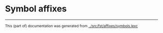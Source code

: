 
# Symbol affixes





* * *
<small>This (part of) documentation was generated from [../src/fst/affixes/symbols.lexc](http://github.com/giellalt/lang-ciw/blob/main/../src/fst/affixes/symbols.lexc)</small>